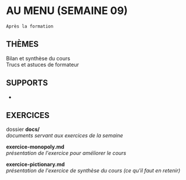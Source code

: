 # AU MENU (SEMAINE 09)

`Après la formation`


## THÈMES
Bilan et synthèse du cours   
Trucs et astuces de formateur   

## SUPPORTS
-   

## EXERCICES
dossier **docs/**   
*documents servant aux exercices de la semaine*

**exercice-monopoly.md**   
*présentation de l'exercice pour améliorer le cours*

**exercice-pictionary.md**   
*présentation de l'exercice de synthèse du cours (ce qu'il faut en retenir)*
